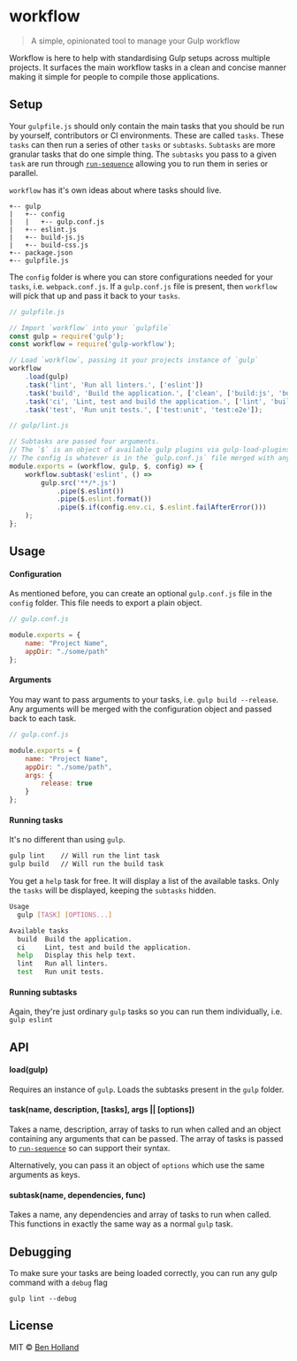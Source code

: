 # workflow
> A simple, opinionated tool to manage your Gulp workflow

Workflow is here to help with standardising Gulp setups across multiple projects. It surfaces the main workflow tasks in a clean and concise manner making it simple for people to compile those applications.

## Setup
Your `gulpfile.js` should only contain the main tasks that you should be run by yourself, contributors or CI environments. These are called `tasks`. These `tasks` can then run a series of other `tasks` or `subtasks`. `Subtasks` are more granular tasks that do one simple thing. The `subtasks` you pass to a given `task` are run through [`run-sequence`](https://www.npmjs.com/package/run-sequence) allowing you to run them in series or parallel.

`workflow` has it's own ideas about where tasks should live.

```
+-- gulp
|   +-- config
|   |   +-- gulp.conf.js
|   +-- eslint.js
|   +-- build-js.js
|   +-- build-css.js
+-- package.json
+-- gulpfile.js
```
The `config` folder is where you can store configurations needed for your `tasks`, i.e. `webpack.conf.js`. If a `gulp.conf.js` file is present, then `workflow` will pick that up and pass it back to your `tasks`.

```javascript
// gulpfile.js

// Import `workflow` into your `gulpfile`
const gulp = require('gulp');
const workflow = require('gulp-workflow');

// Load `workflow`, passing it your projects instance of `gulp`
workflow
    .load(gulp)
    .task('lint', 'Run all linters.', ['eslint'])
    .task('build', 'Build the application.', ['clean', ['build:js', 'build:css']])
    .task('ci', 'Lint, test and build the application.', ['lint', 'build', 'test'])
    .task('test', 'Run unit tests.', ['test:unit', 'test:e2e']);
```

```javascript
// gulp/lint.js

// Subtasks are passed four arguments.
// The `$` is an object of available gulp plugins via gulp-load-plugins
// The config is whatever is in the `gulp.conf.js` file merged with any arguments
module.exports = (workflow, gulp, $, config) => {
    workflow.subtask('eslint', () =>
        gulp.src('**/*.js')
            .pipe($.eslint())
            .pipe($.eslint.format())
            .pipe($.if(config.env.ci, $.eslint.failAfterError()))
    );
};
```

## Usage

#### Configuration
As mentioned before, you can create an optional `gulp.conf.js` file in the `config` folder. This file needs to export a plain object.

```javascript
// gulp.conf.js

module.exports = {
    name: "Project Name",
    appDir: "./some/path"
};
```

#### Arguments
You may want to pass arguments to your tasks, i.e. `gulp build --release`. Any arguments will be merged with the configuration object and passed back to each task.

```javascript
// gulp.conf.js

module.exports = {
    name: "Project Name",
    appDir: "./some/path",
    args: {
        release: true
    }
};
```

#### Running tasks
It's no different than using `gulp`.

```bash
gulp lint    // Will run the lint task
gulp build   // Will run the build task
```

You get a `help` task for free. It will display a list of the available tasks. Only the `tasks` will be displayed, keeping the `subtasks` hidden.

```bash
Usage
  gulp [TASK] [OPTIONS...]

Available tasks
  build  Build the application.
  ci     Lint, test and build the application.
  help   Display this help text.
  lint   Run all linters.
  test   Run unit tests.
```

#### Running subtasks
Again, they're just ordinary `gulp` tasks so you can run them individually, i.e. `gulp eslint`

## API

#### load(gulp)
Requires an instance of `gulp`. Loads the subtasks present in the `gulp` folder.

#### task(name, description, [tasks], args || [options])
Takes a name, description, array of tasks to run when called and an object containing any arguments that can be passed. The array of tasks is passed to [`run-sequence`](https://www.npmjs.com/package/run-sequence) so can support their syntax.

Alternatively, you can pass it an object of `options` which use the same arguments as keys.

#### subtask(name, dependencies, func)
Takes a name, any dependencies and array of tasks to run when called. This functions in exactly the same way as a normal `gulp` task.

## Debugging

To make sure your tasks are being loaded correctly, you can run any gulp command with a `debug` flag

    gulp lint --debug

## License

MIT © [Ben Holland](https://benholland.me)
